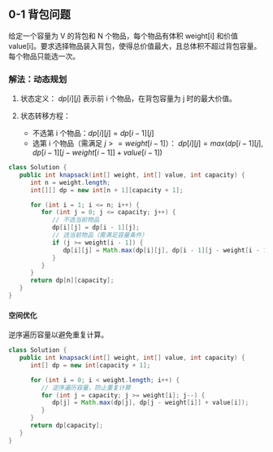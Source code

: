 ## 0-1 背包问题

给定一个容量为 V 的背包和 N 个物品，每个物品有体积 weight[i] 和价值 value[i]。要求选择物品装入背包，使得总价值最大，且总体积不超过背包容量。每个物品只能选一次。

### 解法：动态规划
1. 状态定义： $dp[i][j]$ 表示前 i 个物品，在背包容量为 j 时的最大价值。

2. 状态转移方程：
    - 不选第 i 个物品：$dp[i][j] = dp[i-1][j]$
    - 选第 i 个物品（需满足 $j >= weight[i-1]$）：
      $dp[i][j] = max(dp[i-1][j], dp[i-1][j - weight[i-1]] + value[i-1])$

````java
class Solution {
   public int knapsack(int[] weight, int[] value, int capacity) {
      int n = weight.length;
      int[][] dp = new int[n + 1][capacity + 1];

      for (int i = 1; i <= n; i++) {
         for (int j = 0; j <= capacity; j++) {
            // 不选当前物品
            dp[i][j] = dp[i - 1][j];
            // 选当前物品（需满足容量条件）
            if (j >= weight[i - 1]) {
               dp[i][j] = Math.max(dp[i][j], dp[i - 1][j - weight[i - 1]] + value[i - 1]);
            }
         }
      }
      return dp[n][capacity];
   }
}
````

#### 空间优化
逆序遍历容量以避免重复计算。
````java
class Solution {
   public int knapsack(int[] weight, int[] value, int capacity) {
      int[] dp = new int[capacity + 1];

      for (int i = 0; i < weight.length; i++) {
         // 逆序遍历容量，防止重复计算
         for (int j = capacity; j >= weight[i]; j--) {
            dp[j] = Math.max(dp[j], dp[j - weight[i]] + value[i]);
         }
      }
      return dp[capacity];
   }
}
````
